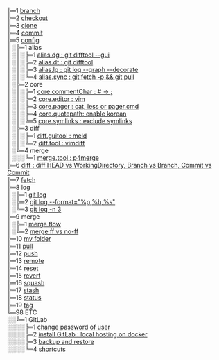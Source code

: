 ╠═1 [branch](01_git/01_branch/01_git_branch.md)  
╠═2 [checkout](01_git/02_checkout/01_git_checkout.md)  
╠═3 [clone](01_git/03_clone/01_git_clone.md)  
╠═4 [commit](01_git/04_commit/01_git_commit.md)  
╠═5 [config](https://git-scm.com/docs/git-config)  
║░╠═1 alias  
║░║░╠═1 [alias.dg : git difftool --gui](01_git/05_config/01_alias/01_alias.dg.md)  
║░║░╠═2 [alias.dt : git difftool](01_git/05_config/01_alias/02_alias.dt.md)  
║░║░╠═3 [alias.lg : git log --graph --decorate](01_git/05_config/01_alias/03_alias.lg.md)  
║░║░╚═4 [alias.sync : git fetch -p && git pull](01_git/05_config/01_alias/04_alias.sync.md)  
║░╠═2 core  
║░║░╠═1 [core.commentChar : # -> ;](01_git/05_config/02_core/01_core.commentChar_semicolon.md)  
║░║░╠═2 [core.editor : vim](01_git/05_config/02_core/02_core.editor_vim.md)  
║░║░╠═3 [core.pager : cat, less or pager.cmd](01_git/05_config/02_core/03_core.pager_cat.md)  
║░║░╠═4 [core.quotepath: enable korean](01_git/05_config/02_core/04_core.quotepath_korean.md)  
║░║░╚═5 [core.symlinks : exclude symlinks](01_git/05_config/02_core/05_core.symlinks.md)  
║░╠═3 diff  
║░║░╠═1 [diff.guitool : meld](01_git/05_config/03_diff/01_diff.guitool_meld.md)  
║░║░╚═2 [diff.tool : vimdiff](01_git/05_config/03_diff/02_diff.tool_vimdiff.md)  
║░╚═4 merge  
║░░░╚═1 [merge.tool : p4merge](01_git/05_config/04_merge/01_merge.tool_p4merge.md)  
╠═6 [diff : diff HEAD vs WorkingDirectory, Branch vs Branch, Commit vs Commit](01_git/06_diff/01_git_diff.md)  
╠═7 [fetch](01_git/07_fetch/01_git_fetch.md)  
╠═8 log  
║░╠═1 [git log](01_git/08_log/01_git_log.md)  
║░╠═2 [git log --format="%p,%h,%s"](01_git/08_log/02_git_log_format.md)  
║░╚═3 [git log -n 3](01_git/08_log/03_git_log_n_3.md)  
╠═9 merge  
║░╠═1 [merge flow](01_git/09_merge/01_git_merge_flow.md)  
║░╚═2 [merge ff vs no-ff](01_git/09_merge/02_git_merge_ff_no-ff.md)  
╠═10 [mv folder](01_git/10_mv/01_git_mv_folder.md)  
╠═11 [pull](01_git/11_pull/01_git_pull.md)  
╠═12 [push](01_git/12_push/01_git_push.md)  
╠═13 [remote](01_git/13_remote/01_git_remote.md)  
╠═14 [reset](01_git/14_reset/01_git_reset.md)  
╠═15 [revert](01_git/15_revert/01_git_revert.md)  
╠═16 [squash](01_git/16_squash/01_git_squash_commit.md)  
╠═17 [stash](01_git/17_stash/01_git_stash.md)  
╠═18 [status](01_git/18_status/01_git_status.md)  
╠═19 [tag](01_git/19_tag/01_git_tag.md)  
╚═98 ETC  
░░╚═1 GitLab  
░░░░╠═1 [change password of user](98_ETC/01_GitLab/01_change_password_of_user_on_gitlab.md)  
░░░░╠═2 [install GitLab : local hosting on docker](98_ETC/01_GitLab/02_install_local_hosting_GitLab_on_docker.md)  
░░░░╠═3 [backup and restore](98_ETC/01_GitLab/03_backup_local_hosting_GitLab_on_docker.md)  
░░░░╚═4 [shortcuts](https://docs.gitlab.com/ee/workflow/shortcuts.html)  


